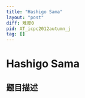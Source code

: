 ```yaml
---
title: "Hashigo Sama"
layout: "post"
diff: 难度0
pid: AT_icpc2012autumn_j
tag: []
---
```


# Hashigo Sama

## 题目描述

[problemUrl]: https://atcoder.jp/contests/jag2012autumn/tasks/icpc2012autumn_j



